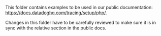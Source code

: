 This folder contains examples to be used in our public documentation: https://docs.datadoghq.com/tracing/setup/php/.

Changes in this folder have to be carefully reviewed to make sure it is in sync with the relative section in the
public docs.
